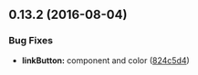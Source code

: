 <a name="0.13.2"></a>
## 0.13.2 (2016-08-04)


### Bug Fixes

* **linkButton:** component and color ([824c5d4](https://bitbucket.org/atlassian/atlaskit/commits/824c5d4))



